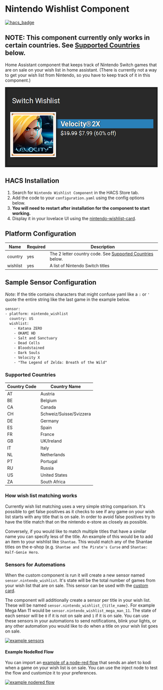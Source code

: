 # Nintendo Wishlist Component

[![hacs_badge](https://img.shields.io/badge/HACS-Default-orange.svg)](https://github.com/custom-components/hacs)

## NOTE: This component currently only works in certain countries.  See [Supported Countries](#supported-countries) below.

Home Assistant component that keeps track of Nintendo Switch games that are on
sale on your wish list in home assistant. (There is currently not a way to get your
wish list from Nintendo, so you have to keep track of it in this component.)

[![nitendo wishlist card](https://raw.githubusercontent.com/custom-cards/nintendo-wishlist-card/master/cover-art.png)](https://raw.githubusercontent.com/custom-cards/nintendo-wishlist-card/master/cover-art.png)

## HACS Installation

1. Search for `Nintendo Wishlist Component` in the HACS Store tab.
2. Add the code to your `configuration.yaml` using the config options below.
3. **You will need to restart after installation for the component to start working.**
4. Display it in your lovelace UI using the [nintendo-wishlist-card](https://github.com/custom-cards/nintendo-wishlist-card).

## Platform Configuration

|Name|Required|Description|
|-|-|-|
|country|yes|The 2 letter country code.  See [Supported Countries](#supported-countries) below.|
|wishlist|yes|A list of Nintendo Switch titles|

## Sample Sensor Configuration

*Note:* If the title contains characters that might confuse yaml like a `:` or `'` quote the entire string
like the last game in the example below.

    sensor:
    - platform: nintendo_wishlist
      country: US
      wishlist:
        - Katana ZERO
        - OKAMI HD
        - Salt and Sanctuary
        - Dead Cells
        - Bloodstained
        - Dark Souls
        - Velocity X
        - "The Legend of Zelda: Breath of the Wild"

### Supported Countries

|Country Code|Country Name|
|-|-|
|AT|Austria|
|BE|Belgium|
|CA|Canada|
|CH|Schweiz/Suisse/Svizzera|
|DE|Germany|
|ES|Spain|
|FR|France|
|GB|UK/Ireland|
|IT|Italy|
|NL|Netherlands|
|PT|Portugal|
|RU|Russia|
|US|United States|
|ZA|South Africa|


### How wish list matching works

Currently wish list matching uses a very simple string comparison.  It's
possible to get false positives as it checks to see if any game on your wish
list starts with any title that is on sale.  In order to avoid false positives
try to have the title match that on the nintendo e-store as closely as possible.

Conversely, if you would like to match multiple titles that have a similar name
you can specify less of the title.  An example of this would be to add an item
to your wishlist like `Shantae`.  This would match any of the Shantae titles on
the e-shop (e.g. `Shantae and the Pirate's Curse` and `Shantae: Half-Genie Hero`.

### Sensors for Automations

When the custom component is run it will create a new sensor named `sensor.nintendo_wishlist`.
It's state will be the total number of games from your wish list that are on sale.
This sensor can be used with the [custom card](https://github.com/custom-cards/nintendo-wishlist-card).

The component will additionally create a sensor per title in your wish list.  These
will be named `sensor.nintendo_wishlist_{title_name}`.  For example Mega Man 11
would be `sensor.nintendo_wishlist_mega_man_11`.  The state of each sensor will
be `0` if it is not on sale and `1` if it is on sale.  You can use these sensors
in your automations to send notifications, blink your lights, or any other
automation you would like to do when a title on your wish list goes on sale.

[![example sensors](https://raw.githubusercontent.com/custom-components/sensor.nintendo_wishlist/master/sensors.png)](https://raw.githubusercontent.com/custom-components/sensor.nintendo_wishlist/master/sensors.png)

#### Example NodeRed Flow

You can import an [example of a node-red flow](https://raw.githubusercontent.com/custom-components/sensor.nintendo_wishlist/master/example_node_red_flow.json) that sends an alert to kodi when
a game on your wish list is on sale.  You can use the inject node to test the
flow and customize it to your preferences.

[![example nodered flow](https://raw.githubusercontent.com/custom-components/sensor.nintendo_wishlist/master/example_node_red_flow.png)](https://raw.githubusercontent.com/custom-components/sensor.nintendo_wishlist/master/example_node_red_flow.png)
